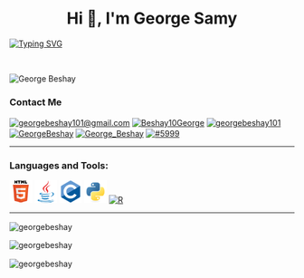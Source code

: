 <h1 align="center">Hi 👋, I'm George Samy</h1>
<!-- <h3 align="center"><i>A Passionate Computer Engineering Student From Egypt</i></h3> -->

[![Typing SVG](https://readme-typing-svg.herokuapp.com?size=30&duration=8000&center=true&vCenter=true&multiline=true&width=1000&lines=A+Passionate+Computer+Engineering+Student+From+Egypt)](https://git.io/typing-svg)

<br>

<!-- ![Learning](https://readme-typing-svg.herokuapp.com?lines=I%E2%80%99m+currently+learning+CSS) -->

<!-- ![Skills](https://readme-typing-svg.herokuapp.com?width=850&lines=My+Skills+are%3A+C%2C+Java%2C+R%2C+Python+HTML) -->

<p align="left"><img src="https://github-profile-trophy.vercel.app/?username=georgebeshay&theme=radical" alt="George Beshay" /></p>

<h3 align="left">Contact Me</h3>
<p align="left">
<a href="mailto:georgebeshay101@gmail.com" target="blank"><img align="center" src="https://cdn.liveagent.com/app/uploads/2020/11/Gmail-logo.png" alt="georgebeshay101@gmail.com" height="30" width="40" /></a>
<a href="https://twitter.com/Beshay10George" target="blank"><img align="center" src="https://raw.githubusercontent.com/rahuldkjain/github-profile-readme-generator/master/src/images/icons/Social/twitter.svg" alt="Beshay10George" height="30" width="40" /></a>
<a href="https://www.hackerrank.com/georgebeshay101" target="blank"><img align="center" src="https://raw.githubusercontent.com/rahuldkjain/github-profile-readme-generator/master/src/images/icons/Social/hackerrank.svg" alt="georgebeshay101" height="30" width="40" /></a>
<a href="https://codeforces.com/profile/GeorgeBeshay" target="_blank"><img align="center" src="https://raw.githubusercontent.com/rahuldkjain/github-profile-readme-generator/master/src/images/icons/Social/codeforces.svg" alt="GeorgeBeshay" height="30" width="40" /></a>
<a href="https://www.leetcode.com/George_Beshay" target="_blank"><img align="center" src="https://raw.githubusercontent.com/rahuldkjain/github-profile-readme-generator/master/src/images/icons/Social/leet-code.svg" alt="George_Beshay" height="30" width="40" /></a>
<a href="https://discord.gg/#5999" target="blank"><img align="center" src="https://discord.com/assets/3437c10597c1526c3dbd98c737c2bcae.svg" alt="#5999" height="30" width="30" /></a>
</p>

---

<h3 align="left">Languages and Tools:</h3>
<p align="left">
<a href="https://www.w3.org/html/" target="_blank"><img src="https://raw.githubusercontent.com/devicons/devicon/master/icons/html5/html5-original-wordmark.svg" alt="HTML5" width="40" height="40"/></a>
<a href="https://www.java.com" target="_blank"><img src="https://raw.githubusercontent.com/devicons/devicon/master/icons/java/java-original.svg" alt="Java" width="40" height="40" /></a>
<a href="https://www.cprogramming.com" target="_blank"><img src="https://raw.githubusercontent.com/devicons/devicon/master/icons/c/c-original.svg" alt="C" width="40" height="40" /></a>
<a href="https://www.python.org" target="_blank"><img src="https://raw.githubusercontent.com/devicons/devicon/master/icons/python/python-original.svg" alt="Python" width="40" height="40" /></a>
<a href="https://www.r-project.org" target="_blank"><img src="https://workingnation.com/wp-content/uploads/2018/05/R_logo.svg_.png" alt="R" width="40" height="40" /></a>
</p>

---

<p><img align="center" src="https://github-readme-stats.vercel.app/api/top-langs?username=georgebeshay&show_icons=true&locale=en&layout=compact&theme=radical" alt="georgebeshay" /></p>

<p><img align="center" src="https://github-readme-stats.vercel.app/api?username=georgebeshay&show_icons=true&locale=en&theme=radical" alt="georgebeshay" /></p>

<p><img align="center" src="https://github-readme-streak-stats.herokuapp.com/?user=georgebeshay&theme=radical" alt="georgebeshay" /></p>
